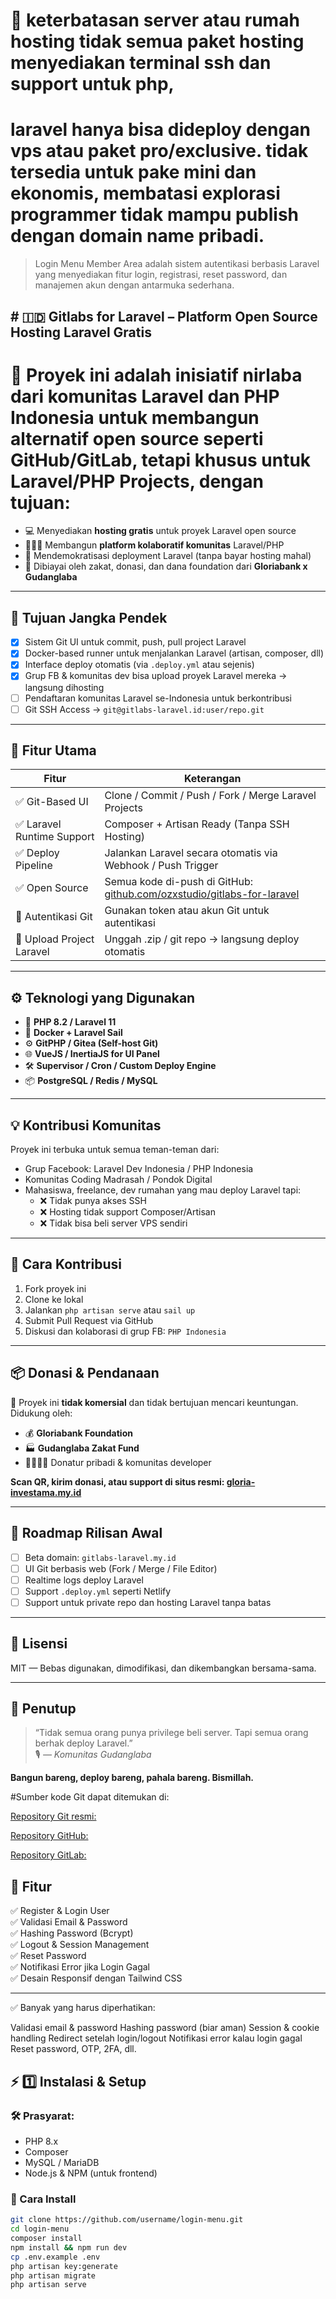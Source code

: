 # 🚀 keterbatasan server atau rumah hosting tidak semua paket hosting menyediakan terminal ssh dan support untuk php, 
# laravel hanya bisa dideploy dengan vps atau paket pro/exclusive. tidak tersedia untuk pake mini dan ekonomis, membatasi explorasi programmer tidak mampu publish dengan domain name pribadi.

> Login Menu Member Area adalah sistem autentikasi berbasis Laravel yang menyediakan fitur login, registrasi, reset password, dan manajemen akun dengan antarmuka sederhana.
## # 🇮🇩 Gitlabs for Laravel – Platform Open Source Hosting Laravel Gratis

# 🔧 Proyek ini adalah inisiatif **nirlaba** dari komunitas Laravel dan PHP Indonesia untuk membangun alternatif open source seperti GitHub/GitLab, tetapi **khusus untuk Laravel/PHP Projects**, dengan tujuan:

- 💻 Menyediakan **hosting gratis** untuk proyek Laravel open source
- 🧑‍🤝‍🧑 Membangun **platform kolaboratif komunitas** Laravel/PHP
- 🚀 Mendemokratisasi deployment Laravel (tanpa bayar hosting mahal)
- 🎁 Dibiayai oleh zakat, donasi, dan dana foundation dari **Gloriabank x Gudanglaba**

---

## 🏁 Tujuan Jangka Pendek

- [x] Sistem Git UI untuk commit, push, pull project Laravel
- [x] Docker-based runner untuk menjalankan Laravel (artisan, composer, dll)
- [x] Interface deploy otomatis (via `.deploy.yml` atau sejenis)
- [x] Grup FB & komunitas dev bisa upload proyek Laravel mereka → langsung dihosting
- [ ] Pendaftaran komunitas Laravel se-Indonesia untuk berkontribusi
- [ ] Git SSH Access → `git@gitlabs-laravel.id:user/repo.git`

---

## 🔧 Fitur Utama

| Fitur                        | Keterangan                                                   |
|-----------------------------|--------------------------------------------------------------|
| ✅ Git-Based UI              | Clone / Commit / Push / Fork / Merge Laravel Projects        |
| ✅ Laravel Runtime Support   | Composer + Artisan Ready (Tanpa SSH Hosting)                |
| ✅ Deploy Pipeline           | Jalankan Laravel secara otomatis via Webhook / Push Trigger |
| ✅ Open Source               | Semua kode di-push di GitHub: [github.com/ozxstudio/gitlabs-for-laravel](https://github.com/ozxstudio/gitlabs-for-laravel) |
| 🔐 Autentikasi Git           | Gunakan token atau akun Git untuk autentikasi                |
| 📁 Upload Project Laravel    | Unggah .zip / git repo → langsung deploy otomatis            |

---

## ⚙️ Teknologi yang Digunakan

- 🧠 **PHP 8.2 / Laravel 11**
- 🐋 **Docker + Laravel Sail**
- ⚙️ **GitPHP / Gitea (Self-host Git)**
- 🌐 **VueJS / InertiaJS for UI Panel**
- 🛠️ **Supervisor / Cron / Custom Deploy Engine**
- 📦 **PostgreSQL / Redis / MySQL**

---

## 💡 Kontribusi Komunitas

Proyek ini terbuka untuk semua teman-teman dari:

- Grup Facebook: Laravel Dev Indonesia / PHP Indonesia
- Komunitas Coding Madrasah / Pondok Digital
- Mahasiswa, freelance, dev rumahan yang mau deploy Laravel tapi:
  - ❌ Tidak punya akses SSH
  - ❌ Hosting tidak support Composer/Artisan
  - ❌ Tidak bisa beli server VPS sendiri

---

## 🤝 Cara Kontribusi

1. Fork proyek ini
2. Clone ke lokal
3. Jalankan `php artisan serve` atau `sail up`
4. Submit Pull Request via GitHub
5. Diskusi dan kolaborasi di grup FB: `PHP Indonesia`

---

## 📦 Donasi & Pendanaan

🎁 Proyek ini **tidak komersial** dan tidak bertujuan mencari keuntungan.  
Didukung oleh:

- 💰 **Gloriabank Foundation**
- 🏭 **Gudanglaba Zakat Fund**
- 🫱🏽‍🫲🏽 Donatur pribadi & komunitas developer

**Scan QR, kirim donasi, atau support di situs resmi: [gloria-investama.my.id](https://www.gloria-investama.my.id/)**

---

## 🚀 Roadmap Rilisan Awal

- [ ] Beta domain: `gitlabs-laravel.my.id`
- [ ] UI Git berbasis web (Fork / Merge / File Editor)
- [ ] Realtime logs deploy Laravel
- [ ] Support `.deploy.yml` seperti Netlify
- [ ] Support untuk private repo dan hosting Laravel tanpa batas

---

## 📜 Lisensi

MIT — Bebas digunakan, dimodifikasi, dan dikembangkan bersama-sama.

---

## 🌟 Penutup

> “Tidak semua orang punya privilege beli server. Tapi semua orang berhak deploy Laravel.”  
> 🎙️ *— Komunitas Gudanglaba*

**Bangun bareng, deploy bareng, pahala bareng. Bismillah.**



#Sumber kode Git dapat ditemukan di:

[Repository Git resmi:](https://github.com/git/git?fbclid=IwZXh0bgNhZW0CMTAAAR22lv05JTDBhgPYjJ7gcQxFHjcUjrjnHFp0dJj-erxVoI9eaQS6fEPh0NU_aem_lb6G703Xj12eLpyRoiOAvA)

[Repository GitHub:](https://github.com/git/git?fbclid=IwZXh0bgNhZW0CMTAAAR0rnLT8vYECtPvL46-y4uigZuOeoDnYaB7qoLQVk9QX5qfI-jFgKDYFDFY_aem_HUy0xRO-LHMUbxDgv4PIrw)

[Repository GitLab:](https://gitlab.com/users/sign_in)

## 🎯 Fitur
✅ Register & Login User  
✅ Validasi Email & Password  
✅ Hashing Password (Bcrypt)  
✅ Logout & Session Management  
✅ Reset Password  
✅ Notifikasi Error jika Login Gagal  
✅ Desain Responsif dengan Tailwind CSS  

---

✅ Banyak yang harus diperhatikan:

Validasi email & password
Hashing password (biar aman)
Session & cookie handling
Redirect setelah login/logout
Notifikasi error kalau login gagal
Reset password, OTP, 2FA, dll.

## ⚡ 1️⃣ **Instalasi & Setup**
### **🛠️ Prasyarat:**
- PHP 8.x  
- Composer  
- MySQL / MariaDB  
- Node.js & NPM (untuk frontend)  

### **📌 Cara Install**
```sh
git clone https://github.com/username/login-menu.git
cd login-menu
composer install
npm install && npm run dev
cp .env.example .env
php artisan key:generate
php artisan migrate
php artisan serve

